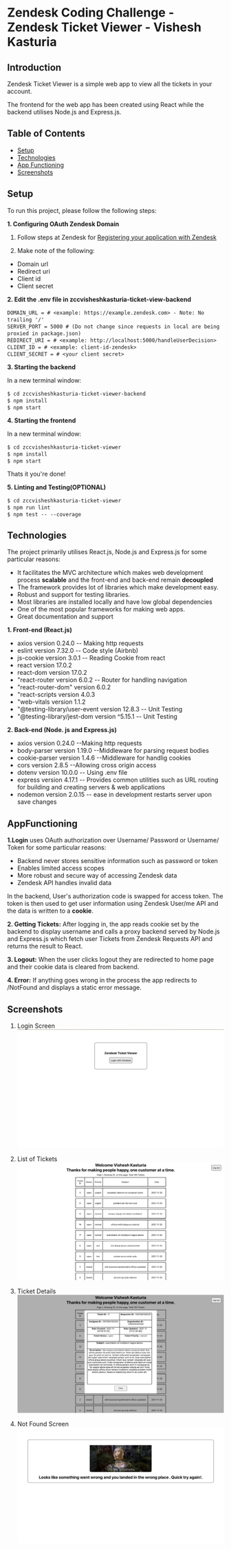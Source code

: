 # Zendesk Coding Challenge - Zendesk Ticket Viewer - Vishesh Kasturia

## Introduction

Zendesk Ticket Viewer is a simple web app to view all the tickets in your account.

The frontend for the web app has been created using React while the backend utilises Node.js and Express.js.

## Table of Contents

- [Setup](#Setup)
- [Technologies](#Technologies)
- [App Functioning](#AppFunctioning)
- [Screenshots](#Screenshots)

## Setup

To run this project, please follow the following steps:

**1. Configuring OAuth Zendesk Domain**

1. Follow steps at Zendesk for [Registering your application with Zendesk](https://support.zendesk.com/hc/en-us/articles/4408845965210-Using-OAuth-authentication-with-your-application)

2. Make note of the following:

- Domain url
- Redirect uri
- Client id
- Client secret

**2. Edit the .env file in zccvisheshkasturia-ticket-view-backend**

```
DOMAIN_URL = # <example: https://example.zendesk.com> - Note: No trailing '/'
SERVER_PORT = 5000 # (Do not change since requests in local are being proxied in package.json)
REDIRECT_URI = # <example: http://localhost:5000/handleUserDecision>
CLIENT_ID = # <example: client-id-zendesk>
CLIENT_SECRET = # <your client secret>
```

**3. Starting the backend**

In a new terminal window:

```
$ cd zccvisheshkasturia-ticket-viewer-backend
$ npm install
$ npm start
```

**4. Starting the frontend**

In a new terminal window:

```
$ cd zccvisheshkasturia-ticket-viewer
$ npm install
$ npm start
```

Thats it you're done!

**5. Linting and Testing(OPTIONAL)**

```
$ cd zccvisheshkasturia-ticket-viewer
$ npm run lint
$ npm test -- --coverage
```

## Technologies

The project primarily utilises React.js, Node.js and Express.js for some particular reasons:

- It facilitates the MVC architecture which makes web development process **scalable** and the front-end and back-end remain **decoupled**
- The framework provides lot of libraries which make development easy.
- Robust and support for testing libraries.
- Most libraries are installed locally and have low global dependencies
- One of the most popular frameworks for making web apps.
- Great documentation and support

**1. Front-end (React.js)**

- axios version 0.24.0 -- Making http requests
- eslint version 7.32.0 -- Code style (Airbnb)
- js-cookie version 3.0.1 -- Reading Cookie from react
- react version 17.0.2
- react-dom version 17.0.2
- "react-router version 6.0.2 -- Router for handling navigation
- "react-router-dom" version 6.0.2
- "react-scripts version 4.0.3
- "web-vitals version 1.1.2
- "@testing-library/user-event version 12.8.3 -- Unit Testing
- "@testing-library/jest-dom version ^5.15.1 -- Unit Testing

**2. Back-end (Node. js and Express.js)**

- axios version 0.24.0 --Making http requests
- body-parser version 1.19.0 --Middleware for parsing request bodies
- cookie-parser version 1.4.6 --Middleware for handlig cookies
- cors version 2.8.5 --Allowing cross origin access
- dotenv version 10.0.0 -- Using .env file
- express version 4.17.1 -- Provides common utilities such as URL routing for building and creating servers & web applications
- nodemon version 2.0.15 -- ease in development restarts server upon save changes

## AppFunctioning

**1.Login** uses OAuth authorization over Username/ Password or Username/ Token for some particular reasons:

- Backend never stores sensitive information such as password or token
- Enables limited access scopes
- More robust and secure way of accessing Zendesk data
- Zendesk API handles invalid data

In the backend, User's authorization code is swapped for access token.
The token is then used to get user information using Zendesk User/me API and the data is written to a **cookie**.

**2. Getting Tickets:** After logging in, the app reads cookie set by the backend to display username and calls a proxy backend served by Node.js and Express.js which fetch user Tickets from Zendesk Requests API and returns the result to React.

**3. Logout:** When the user clicks logout they are redirected to home page and their cookie data is cleared from backend.

**4. Error:** If anything goes wrong in the process the app redirects to /NotFound and displays a static error message.

## Screenshots

1. Login Screen
   ![Login Screenshot](./Screenshots/Login.png)

2. List of Tickets
   ![Tickets Screenshot](./Screenshots/Tickets.png)

3. Ticket Details
   ![Ticket Details Screenshot](./Screenshots/TicketDetails.png)

4. Not Found Screen
   ![NotFound Screenshot](./Screenshots/NotFound.png)

